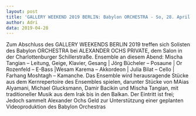 ```yaml
---
layout: post
title: 'GALLERY WEEKEND 2019 BERLIN: Babylon ORCHESTRA - So, 28. April um 18 Uhr, ALEXANDER OCHS PRIVATE'
author: Adri
data: 2019-04-28
---
```


Zum Abschluss des GALLERY WEEKENDS BERLIN 2019 treffen sich Solisten des Babylon ORCHESTRA bei ALEXANDER OCHS PRIVATE, dem Salon in der Charlottenburger Schillerstraße. Ensemble an diesem Abend: Mischa Tangian – Leitung, Geige, Klavier, Gesang | Jörg Bücheler – Posaune | Or Rozenfeld – E-Bass |Wesam Karema – Akkordeon | Julia Bilat – Cello | Farhang Moshtagh – Kamanche. Das Ensemble wird herausragende Stücke aus dem Kernrepertoire des Ensembles spielen, darunter Stücke von MAias Alyamani, Michael Glucksmann, Damir Bacikin und Mischa Tangian, mit traditioneller Musik aus dem Irak bis in den Balkan. Der Eintritt ist frei; Jedoch sammelt Alexander Ochs Geld zur Unterstützung einer geplanten Videoproduktion des Babylon Orchestras
